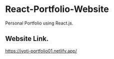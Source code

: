 # React-Portfolio-Website
 Personal Portfolio using React.js.

 ## Website Link.

 https://jyoti-portfolio01.netlify.app/
